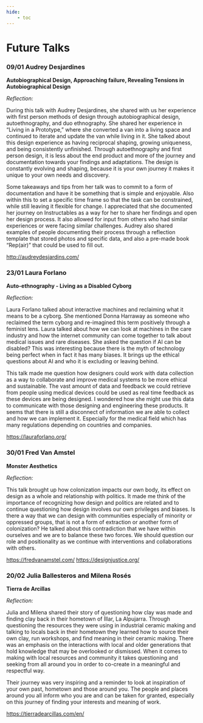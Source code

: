 ```yaml
---
hide:
    - toc
---
```


# Future Talks



### 09/01 Audrey Desjardines

**Autobiographical Design, Approaching failure, Revealing Tensions in Autobiographical Design**

*Reflection:*

During this talk with Audrey Desjardines, she shared with us her experience with first person methods of design through autobiographical design, autoethnography, and duo ethnography. She shared her experience in “Living in a Prototype,” where she converted a van into a living space and continued to iterate and update the van while living in it. She talked about this design experience as having reciprocal shaping, growing uniqueness, and being consistently unfinished. Through autoethnography and first person design, it is less about the end product and more of the journey and documentation towards your findings and adaptations. The design is constantly evolving and shaping, because it is your own journey it makes it unique to your own needs and discovery. 

Some takeaways and tips from her talk was to commit to a form of documentation and have it be something that is simple and enjoyable. Also within this to set a specific time frame so that the task can be constrained, while still leaving it flexible for change. I appreciated that she documented her journey on Instructables as a way for her to share her findings and open her design process. It also allowed for input from others who had similar experiences or were facing similar challenges. Audrey also shared examples of people documenting their process through a reflection template that stored photos and specific data, and also a pre-made book “Rep(air)” that could be used to fill out. 

http://audreydesjardins.com/


### 23/01 Laura Forlano

**Auto-ethnography - Living as a Disabled Cyborg**

*Reflection:*

Laura Forlano talked about interactive machines and reclaiming what it means to be a cyborg. She mentioned Donna Harraway as someone who reclaimed the term cyborg and re-imagined this term positively through a feminist lens. Laura talked about how we can look at machines in the care industry and how the internet community can come together to talk about medical issues and rare diseases. She asked the question if AI can be disabled? This was interesting because there is the myth of technology being perfect when in fact it has many biases. It brings up the ethical questions about AI and who it is excluding or leaving behind. 

This talk made me question how designers could work with data collection as a way to collaborate and improve medical systems to be more ethical and sustainable. The vast amount of data and feedback we could retrieve from people using medical devices could be used as real time feedback as these devices are being designed. I wondered how she might use this data to communicate with those designing and engineering these products. It seems that there is still a disconnect of information we are able to collect and how we can implement it. Especially for the medical field which has many regulations depending on countries and companies. 

https://lauraforlano.org/


### 30/01 Fred Van Amstel

**Monster Aesthetics**

*Reflection:*

This talk brought up how colonization impacts our own body, its effect on design as a whole and relationship with politics. It made me think of the importance of recognizing how design and politics are related and to continue questioning how design involves our own privileges and biases. Is there a way that we can design with communities especially of minority or oppressed groups, that is not a form of extraction or another form of colonization? He talked about this contradiction that we have within ourselves and we are to balance these two forces. We should question our role and positionality as we continue with interventions and collaborations with others. 

https://fredvanamstel.com/
https://designjustice.org/


### 20/02 Julia Ballesteros and Milena Rosés

**Tierra de Arcillas**

*Reflection:*

Julia and Milena shared their story of questioning how clay was made and finding clay back in their hometown of Íllar, La Alpujarra. Through questioning the resources they were using in industrial ceramic making and talking to locals back in their hometown they learned how to source their own clay, run workshops, and find meaning in their ceramic making. There was an emphasis on the interactions with local and older generations that hold knowledge that may be overlooked or dismissed. When it comes to making with local resources and community it takes questioning and seeking from all around you in order to co-create in a meaningful and respectful way. 

Their journey was very inspiring and a reminder to look at inspiration of your own past, hometown and those around you. The people and places around you all inform who you are and can be taken for granted, especially on this journey of finding your interests and meaning of work. 

https://tierradearcillas.com/en/

